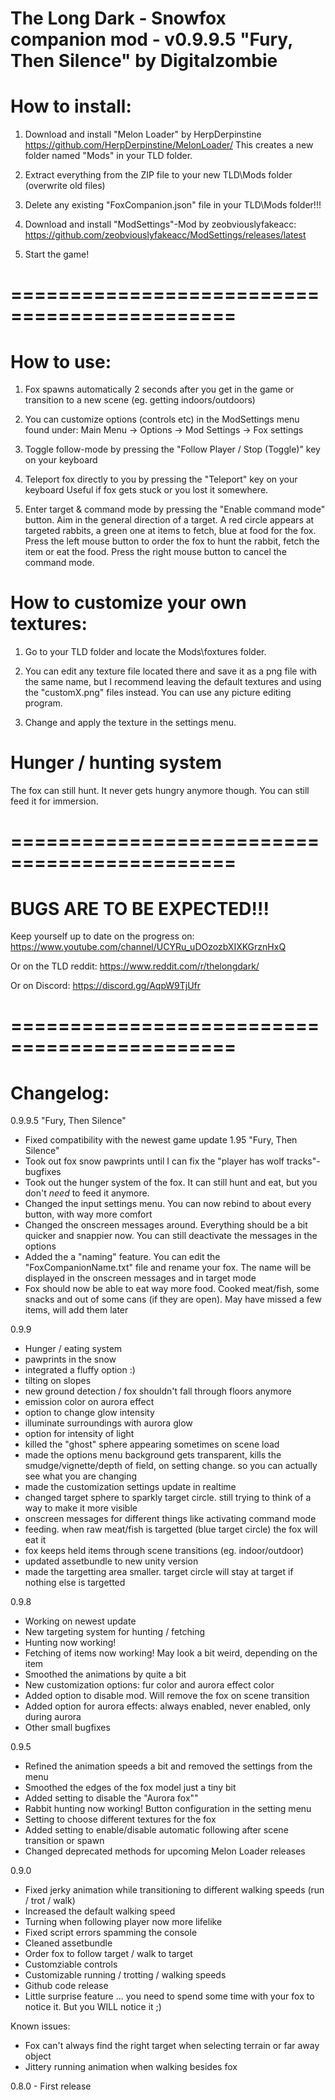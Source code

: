 The Long Dark - Snowfox companion mod - v0.9.9.5 "Fury, Then Silence" by Digitalzombie
===============================================================

How to install:
===============
1. Download and install "Melon Loader" by HerpDerpinstine
https://github.com/HerpDerpinstine/MelonLoader/
This creates a new folder named "Mods" in your TLD folder.

2. Extract everything from the ZIP file to your new TLD\Mods folder (overwrite old files)

3. Delete any existing "FoxCompanion.json" file in your TLD\Mods folder!!!

4. Download and install "ModSettings"-Mod by zeobviouslyfakeacc:
https://github.com/zeobviouslyfakeacc/ModSettings/releases/latest

5. Start the game! 

=============================================
=============================================

How to use:
===========
1. Fox spawns automatically 2 seconds after you get in the game or transition to a new scene 
(eg. getting indoors/outdoors)

2. You can customize options (controls etc) in the ModSettings menu found under: 
Main Menu -> Options -> Mod Settings -> Fox settings

3. Toggle follow-mode by pressing the "Follow Player / Stop (Toggle)" key on your keyboard

4. Teleport fox directly to you by pressing the "Teleport" key on your keyboard 
Useful if fox gets stuck or you lost it somewhere.

5. Enter target & command mode by pressing the "Enable command mode" button. 
Aim in the general direction of a target. A red circle appears at targeted rabbits, a green one at items to fetch, blue at food for the fox. 
Press the left mouse button to order the fox to hunt the rabbit, fetch the item or eat the food.
Press the right mouse button to cancel the command mode.


How to customize your own textures:
===========
1. Go to your TLD folder and locate the Mods\foxtures folder.

2. You can edit any texture file located there and save it as a png file with the same name, but
I recommend leaving the default textures and using the "customX.png" files instead.
You can use any picture editing program.

3. Change and apply the texture in the settings menu.


Hunger / hunting system
===============
The fox can still hunt. It never gets hungry anymore though. You can still feed it for immersion.


=============================================
=============================================

BUGS ARE TO BE EXPECTED!!!
===========================

Keep yourself up to date on the progress on:
https://www.youtube.com/channel/UCYRu_uDOzozbXIXKGrznHxQ

Or on the TLD reddit:
https://www.reddit.com/r/thelongdark/

Or on Discord:
https://discord.gg/AqpW9TjUfr

=============================================
=============================================

Changelog:
==========
0.9.9.5 "Fury, Then Silence"
- Fixed compatibility with the newest game update 1.95 "Fury, Then Silence"
- Took out fox snow pawprints until I can fix the "player has wolf tracks"-bugfixes
- Took out the hunger system of the fox. It can still hunt and eat, but you don't *need* to feed it anymore.
- Changed the input settings menu. You can now rebind to about every button, with way more comfort
- Changed the onscreen messages around. Everything should be a bit quicker and snappier now. You can still deactivate the messages in the options
- Added the a "naming" feature. You can edit the "FoxCompanionName.txt" file and rename your fox. The name will be displayed in the onscreen messages and in target mode
- Fox should now be able to eat way more food. Cooked meat/fish, some snacks and out of some cans (if they are open). May have missed a few items, will add them later


0.9.9
- Hunger / eating system
- pawprints in the snow
- integrated a fluffy option :)
- tilting on slopes
- new ground detection / fox shouldn't fall through floors anymore
- emission color on aurora effect
- option to change glow intensity
- illuminate surroundings with aurora glow
- option for intensity of light
- killed the "ghost" sphere appearing sometimes on scene load
- made the options menu background gets transparent, kills the smudge/vignette/depth of field, on setting change. so you can actually see what you are changing
- made the customization settings update in realtime
- changed target sphere to sparkly target circle. still trying to think of a way to make it more visible
- onscreen messages for different things like activating command mode
- feeding. when raw meat/fish is targetted (blue target circle) the fox will eat it
- fox keeps held items through scene transitions (eg. indoor/outdoor)
- updated assetbundle to new unity version
- made the targetting area smaller. target circle will stay at target if nothing else is targetted


0.9.8
- Working on newest update
- New targeting system for hunting / fetching
- Hunting now working!
- Fetching of items now working! May look a bit weird, depending on the item
- Smoothed the animations by quite a bit
- New customization options: fur color and aurora effect color
- Added option to disable mod. Will remove the fox on scene transition
- Added option for aurora effects: always enabled, never enabled, only during aurora
- Other small bugfixes 


0.9.5
- Refined the animation speeds a bit and removed the settings from the menu
- Smoothed the edges of the fox model just a tiny bit
- Added setting to disable the "Aurora fox""
- Rabbit hunting now working! Button configuration in the setting menu
- Setting to choose different textures for the fox
- Added setting to enable/disable automatic following after scene transition or spawn
- Changed deprecated methods for upcoming Melon Loader releases

0.9.0
- Fixed jerky animation while transitioning to different walking speeds (run / trot / walk)
- Increased the default walking speed
- Turning when following player now more lifelike
- Fixed script errors spamming the console
- Cleaned assetbundle
- Order fox to follow target / walk to target
- Customziable controls
- Customizable running / trotting / walking speeds
- Github code release
- Little surprise feature ... you need to spend some time with your fox to notice it. But you WILL notice it ;)

Known issues:
- Fox can't always find the right target when selecting terrain or far away object
- Jittery running animation when walking besides fox


0.8.0 - First release
